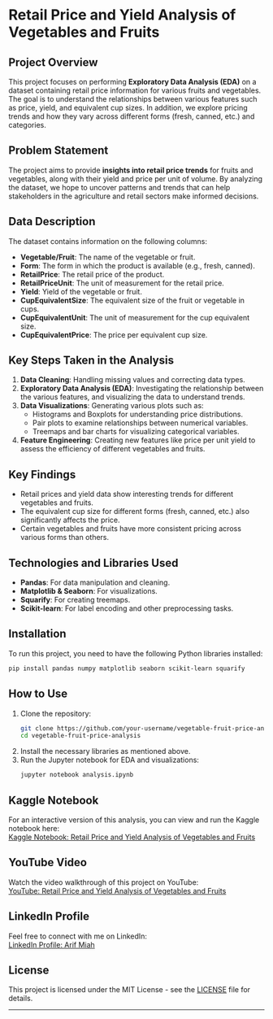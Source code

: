 
# Retail Price and Yield Analysis of Vegetables and Fruits

## Project Overview
This project focuses on performing **Exploratory Data Analysis (EDA)** on a dataset containing retail price information for various fruits and vegetables. The goal is to understand the relationships between various features such as price, yield, and equivalent cup sizes. In addition, we explore pricing trends and how they vary across different forms (fresh, canned, etc.) and categories.

## Problem Statement
The project aims to provide **insights into retail price trends** for fruits and vegetables, along with their yield and price per unit of volume. By analyzing the dataset, we hope to uncover patterns and trends that can help stakeholders in the agriculture and retail sectors make informed decisions.

## Data Description
The dataset contains information on the following columns:

- **Vegetable/Fruit**: The name of the vegetable or fruit.
- **Form**: The form in which the product is available (e.g., fresh, canned).
- **RetailPrice**: The retail price of the product.
- **RetailPriceUnit**: The unit of measurement for the retail price.
- **Yield**: Yield of the vegetable or fruit.
- **CupEquivalentSize**: The equivalent size of the fruit or vegetable in cups.
- **CupEquivalentUnit**: The unit of measurement for the cup equivalent size.
- **CupEquivalentPrice**: The price per equivalent cup size.

## Key Steps Taken in the Analysis
1. **Data Cleaning**: Handling missing values and correcting data types.
2. **Exploratory Data Analysis (EDA)**: Investigating the relationship between the various features, and visualizing the data to understand trends.
3. **Data Visualizations**: Generating various plots such as:
   - Histograms and Boxplots for understanding price distributions.
   - Pair plots to examine relationships between numerical variables.
   - Treemaps and bar charts for visualizing categorical variables.
4. **Feature Engineering**: Creating new features like price per unit yield to assess the efficiency of different vegetables and fruits.

## Key Findings
- Retail prices and yield data show interesting trends for different vegetables and fruits.
- The equivalent cup size for different forms (fresh, canned, etc.) also significantly affects the price.
- Certain vegetables and fruits have more consistent pricing across various forms than others.

## Technologies and Libraries Used
- **Pandas**: For data manipulation and cleaning.
- **Matplotlib & Seaborn**: For visualizations.
- **Squarify**: For creating treemaps.
- **Scikit-learn**: For label encoding and other preprocessing tasks.

## Installation
To run this project, you need to have the following Python libraries installed:

```bash
pip install pandas numpy matplotlib seaborn scikit-learn squarify
```

## How to Use
1. Clone the repository:
   ```bash
   git clone https://github.com/your-username/vegetable-fruit-price-analysis.git
   cd vegetable-fruit-price-analysis
   ```
2. Install the necessary libraries as mentioned above.
3. Run the Jupyter notebook for EDA and visualizations:
   ```bash
   jupyter notebook analysis.ipynb
   ```

## Kaggle Notebook
For an interactive version of this analysis, you can view and run the Kaggle notebook here:  
[Kaggle Notebook: Retail Price and Yield Analysis of Vegetables and Fruits](https://www.kaggle.com/code/miadul/data-analysis-and-price-insights-of-fruits-and-veg)

## YouTube Video
Watch the video walkthrough of this project on YouTube:  
[YouTube: Retail Price and Yield Analysis of Vegetables and Fruits](https://www.youtube.com/watch?v=your_video_id)

## LinkedIn Profile
Feel free to connect with me on LinkedIn:  
[LinkedIn Profile: Arif Miah](www.linkedin.com/in/arif-miah-8751bb217)

## License
This project is licensed under the MIT License - see the [LICENSE](LICENSE) file for details.

---

